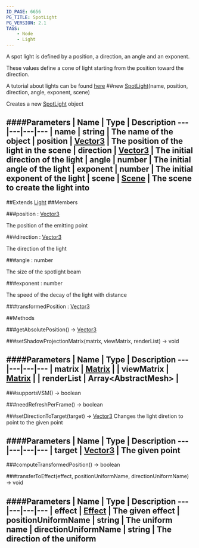 ```yaml
---
ID_PAGE: 6656
PG_TITLE: SpotLight
PG_VERSION: 2.1
TAGS:
    - Node
    - Light
---
```


A spot light is defined by a position, a direction, an angle and an exponent.

These values define a cone of light starting from the position toward the direction.

A tutorial about lights can be found [here](https://github.com/BabylonJS/Babylon.js/wiki/06-Lights)
##new [SpotLight](page.php?p=6656)(name, position, direction, angle, exponent, scene)



Creates a new [SpotLight](page.php?p=6656) object




####Parameters
 | Name | Type | Description
---|---|---|---
 | name | string | The name of the object
 | position | [Vector3](page.php?p=6751) | The position of the light in the scene
 | direction | [Vector3](page.php?p=6751) | The initial direction of the light
 | angle | number | The initial angle of the light
 | exponent | number | The initial exponent of the light
 | scene | [Scene](page.php?p=6662) | The scene to create the light into
---

##Extends
 [Light](page.php?p=6652)
##Members

###position : [Vector3](page.php?p=6751)




The position of the emitting point



###direction : [Vector3](page.php?p=6751)




The direction of the light



###angle : number




The size of the spotlight beam



###exponent : number




The speed of the decay of the light with distance






###transformedPosition : [Vector3](page.php?p=6751)









##Methods

###getAbsolutePosition() &rarr; [Vector3](page.php?p=6751)




###setShadowProjectionMatrix(matrix, viewMatrix, renderList) &rarr; void

####Parameters
 | Name | Type | Description
---|---|---|---
 | matrix | [Matrix](page.php?p=6754) | 
 | viewMatrix | [Matrix](page.php?p=6754) | 
 | renderList | Array&lt;AbstractMesh&gt; | 
---

###supportsVSM() &rarr; boolean


###needRefreshPerFrame() &rarr; boolean


###setDirectionToTarget(target) &rarr; [Vector3](page.php?p=6751)
Changes the light diretion to point to the given point





####Parameters
 | Name | Type | Description
---|---|---|---
 | target | [Vector3](page.php?p=6751) | The given point
---

###computeTransformedPosition() &rarr; boolean




###transferToEffect(effect, positionUniformName, directionUniformName) &rarr; void

####Parameters
 | Name | Type | Description
---|---|---|---
 | effect | [Effect](page.php?p=6725) | The given effect
 | positionUniformName | string | The uniform name
 | directionUniformName | string | The direction of the uniform
---
